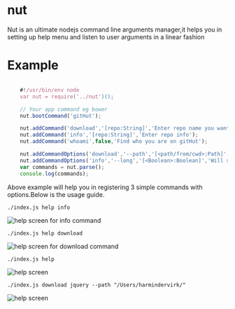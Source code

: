 nut
===
Nut is an ultimate nodejs command line arguments manager,it helps you in setting up help menu and listen to user arguments in a linear fashion

Example
===
```javascript

	#!/usr/bin/env node
	var nut = require('../nut')();

	// Your app command eg bower
	nut.bootCommand('gitHut');

	nut.addCommand('download','[repo:String]','Enter repo name you want to download');
	nut.addCommand('info','[repo:String]','Enter repo info');
	nut.addCommand('whoami',false,'Find who you are on gitHut');

	nut.addCommandOptions('download','--path','[<path/from/cwd>:Path]','Enter path where you want to save this repo');
	nut.addCommandOptions('info','--long','[<Boolean>:Boolean]','Will show complete descriptions');
	var commands = nut.parse();
	console.log(commands);
```

Above example will help you in registering 3 simple commands with options.Below is the usage guide.

```
./index.js help info

```

![help screen for info command](http://i1117.photobucket.com/albums/k594/thetutlage/ScreenShot2014-09-17at55115pm_zps018a6202.png)


```
./index.js help download

```

![help screen for download command](http://i1117.photobucket.com/albums/k594/thetutlage/ScreenShot2014-09-17at55103pm_zpsc974b3d0.png)


```
./index.js help

```

![help screen](http://i1117.photobucket.com/albums/k594/thetutlage/ScreenShot2014-09-17at54134pm_zps9f084b1b.png)

```
./index.js download jquery --path "/Users/harmindervirk/"

```

![help screen](http://i1117.photobucket.com/albums/k594/thetutlage/ScreenShot2014-09-17at55159pm_zps42381caf.png)


